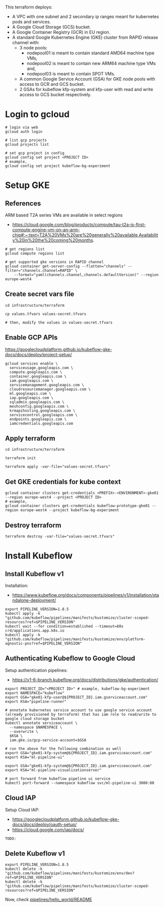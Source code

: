 This terraform deploys:

- A VPC with one subnet and 2 secondary ip ranges meant for kubernetes pods and services.
- A Google Cloud Storage (GCS) bucket.
- A Google Container Registry (GCR) in EU region.
- A standard Google Kubernetes Engine (GKE) cluster from RAPID release channel with:
  - 3 node pools:
    - nodepool01 is meant to contain standard AMD64 machine type VMs,
    - nodepool02 is meant to contain new ARM64 machine type VMs and,
    - nodepool03 is meant to contain SPOT VMs.
  - A common Google Service Account (GSA) for GKE node pools with access to GCR and GCS bucket.
  - 2 GSAs for kubeflow kfp-system and kfp-user with read and write access to GCS bucket respectively.


# Login to gcloud
```shell
# login via web
gcloud auth login

# list gcp projects
gcloud projects list

# set gcp project in config
gcloud config set project <PROJECT ID>
# example,
gcloud config set project kubeflow-bg-experiment
```


# Setup GKE

## References
ARM based T2A series VMs are available in select regions
- https://cloud.google.com/blog/products/compute/tau-t2a-is-first-compute-engine-vm-on-an-arm-chip#:~:text=T2A%20VMs%20are%20generally%20available,Availability%20in%20the%20coming%20months.
```shell
# get regions list
gcloud compute regions list

# get supported gke versions in RAPID channel
gcloud container get-server-config --flatten="channels" --filter="channels.channel=RAPID" \
    --format="yaml(channels.channel,channels.defaultVersion)" --region europe-west4
```

## Create secret vars file
```shell
cd infrastructure/terraform

cp values.tfvars values-secret.tfvars

# then, modify the values in values-secret.tfvars
```

## Enable GCP APIs
https://googlecloudplatform.github.io/kubeflow-gke-docs/docs/deploy/project-setup/
```shell
gcloud services enable \
  serviceusage.googleapis.com \
  compute.googleapis.com \
  container.googleapis.com \
  iam.googleapis.com \
  servicemanagement.googleapis.com \
  cloudresourcemanager.googleapis.com \
  ml.googleapis.com \
  iap.googleapis.com \
  sqladmin.googleapis.com \
  meshconfig.googleapis.com \
  krmapihosting.googleapis.com \
  servicecontrol.googleapis.com \
  endpoints.googleapis.com \
  iamcredentials.googleapis.com
```

## Apply terraform
```shell
cd infrastructure/terraform

terraform init

terraform apply -var-file="values-secret.tfvars"
```

## Get GKE credentials for kube context
```shell
gcloud container clusters get-credentials <PREFIX>-<ENVIRONMENT>-gke01 --region europe-west4 --project <PROJECT ID>
# example,
gcloud container clusters get-credentials kubeflow-prototype-gke01 --region europe-west4 --project kubeflow-bg-experiment
```

## Destroy terraform
```shell
terraform destroy -var-file="values-secret.tfvars"
```


# Install Kubeflow

## Install Kubeflow v1
Installation:
- https://www.kubeflow.org/docs/components/pipelines/v1/installation/standalone-deployment/
```shell
export PIPELINE_VERSION=1.8.5
kubectl apply -k "github.com/kubeflow/pipelines/manifests/kustomize/cluster-scoped-resources?ref=$PIPELINE_VERSION"
kubectl wait --for condition=established --timeout=60s crd/applications.app.k8s.io
kubectl apply -k "github.com/kubeflow/pipelines/manifests/kustomize/env/platform-agnostic-pns?ref=$PIPELINE_VERSION"
```

## Authenticating Kubeflow to Google Cloud
Setup authentication pipelines:
- https://v1-6-branch.kubeflow.org/docs/distributions/gke/authentication/

```shell
export PROJECT_ID="<PROJECT ID>" # example, kubeflow-bg-experiment
export NAMESPACE="kubeflow"
export GSA="gke01-kfp-user@${PROJECT_ID}.iam.gserviceaccount.com"
export KSA="pipeline-runner"

# annotate kubernetes service account to use google service account (already provisioned by terraform) that has iam role to read/write to google cloud storage bucket
kubectl annotate serviceaccount \
  --namespace $NAMESPACE \
  --overwrite \
  $KSA \
  iam.gke.io/gcp-service-account=$GSA

# run the above for the following combination as well
export GSA="gke01-kfp-system@${PROJECT_ID}.iam.gserviceaccount.com"
export KSA="ml-pipeline-ui"

export GSA="gke01-kfp-system@${PROJECT_ID}.iam.gserviceaccount.com"
export KSA="ml-pipeline-visualizationserver"

# port forward from kubeflow pipeline ui service
kubectl port-forward --namespace kubeflow svc/ml-pipeline-ui 3000:80
```

## Cloud IAP
Setup Cloud IAP:
- https://googlecloudplatform.github.io/kubeflow-gke-docs/docs/deploy/oauth-setup/
- https://cloud.google.com/iap/docs/
```shell
TODO:
```

## Delete Kubeflow v1
```shell
export PIPELINE_VERSION=1.8.5
kubectl delete -k "github.com/kubeflow/pipelines/manifests/kustomize/env/dev?ref=$PIPELINE_VERSION"
kubectl delete -k "github.com/kubeflow/pipelines/manifests/kustomize/cluster-scoped-resources?ref=$PIPELINE_VERSION"
```

Now, check [pipelines/hello_world/README](../../pipelines/hello_world/README.md)
